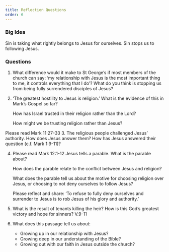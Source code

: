 ```yaml
---
title: Reflection Questions
order: 6
---
```


### Big Idea 
Sin is taking what rightly belongs to Jesus for ourselves. Sin stops us to following Jesus.


### Questions

1. What difference would it make to St George’s if most members of the church can say: ‘my relationship with Jesus is the most important thing to me, it controls everything that I do’? What do you think is stopping us from being fully surrendered disciples of Jesus? 


2. ‘The greatest hostility to Jesus is religion.’ What is the evidence of this in Mark’s Gospel so far? 

    How has Israel trusted in their religion rather than the Lord? 

    How might we be trusting religion rather than Jesus? 

Please read Mark 11:27-33
3. The religious people challenged Jesus’ authority. How does Jesus answer them? How has Jesus answered their question (c.f. Mark 1:9-11)? 

4. Please read Mark 12:1-12
    Jesus tells a parable. What is the parable about? 

    How does the parable relate to the conflict between Jesus and religion? 

    What does the parable tell us about the motive for choosing religion over Jesus, or choosing to not deny ourselves to follow Jesus? 

    Please reflect and share: ‘To refuse to fully deny ourselves and surrender to Jesus is to rob Jesus of his glory and authority.’  

5. What is the result of tenants killing the heir? How is this God’s greatest victory and hope for sinners? V.9-11

6. What does this passage tell us about:
    - Growing up in our relationship with Jesus? 
    - Growing deep in our understanding of the Bible? 
    - Growing out with our faith in Jesus outside the church? 

